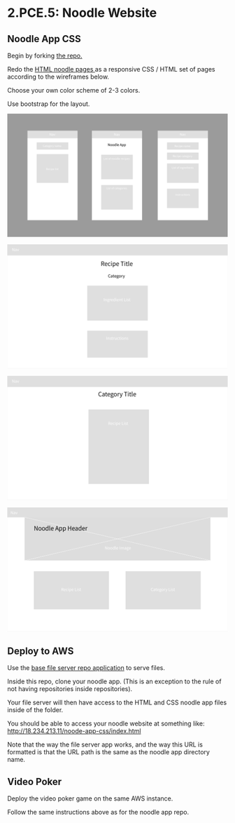 # 2.PCE.5: Noodle Website

## Noodle App CSS

Begin by forking [the repo.](https://github.com/rocketacademy/noodle-app-css)

Redo the [HTML noodle pages ](../../1-front-end-basics/1.pce-post-class-exercises/1.pce.1-noodles.md)as a responsive CSS / HTML set of pages according to the wireframes below.

Choose your own color scheme of 2-3 colors.

Use bootstrap for the layout.

![](../../.gitbook/assets/screen-shot-2020-11-08-at-11.56.38-pm.png)

![](../../.gitbook/assets/noodle_app_desktop.png)

![](../../.gitbook/assets/noodle_app_desktop-2.png)

![](../../.gitbook/assets/noodle_app_desktop-3.png)

## Deploy to AWS

Use the [base file server repo application](https://github.com/rocketacademy/file-server-example-swe1) to serve files.

Inside this repo, clone your noodle app. \(This is an exception to the rule of not having repositories inside repositories\).

Your file server will then have access to the HTML  and CSS noodle app files inside of the folder.

You should be able to access your noodle website at something like: http://18.234.213.11/noode-app-css/index.html

Note that the way the file server app works, and the way this URL is formatted is that the URL path is the same as the noodle app directory name.

## Video Poker

Deploy the video poker game on the same AWS instance.

Follow the same instructions above as for the noodle app repo.

